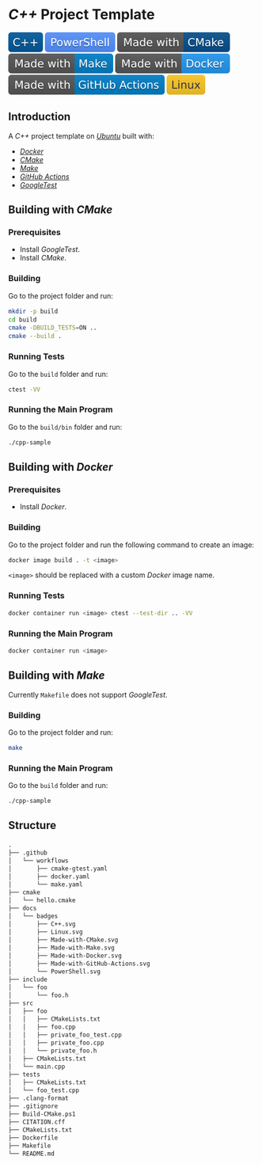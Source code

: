 # *C++* Project Template

![C++](docs/badges/C++.svg)
![PowerShell](docs/badges/PowerShell.svg)
[![CMake](docs/badges/Made-with-CMake.svg)](https://cmake.org)
[![Make](docs/badges/Made-with-Make.svg)](https://www.gnu.org/software/make/manual/make.html)
[![Docker](docs/badges/Made-with-Docker.svg)](https://www.docker.com)
[![GitHub Actions](docs/badges/Made-with-GitHub-Actions.svg)](https://github.com/features/actions)
![Linux](docs/badges/Linux.svg)

## Introduction

A *C++* project template on [*Ubuntu*](https://ubuntu.com) built with:

- [*Docker*](https://www.docker.com)
- [*CMake*](https://cmake.org)
- [*Make*](https://www.gnu.org/software/make/manual/make.html)
- [*GitHub Actions*](https://github.com/features/actions)
- [*GoogleTest*](https://google.github.io/googletest)

## Building with *CMake*

### Prerequisites

- Install *GoogleTest*.
- Install *CMake*.

### Building

Go to the project folder and run:

```bash
mkdir -p build
cd build
cmake -DBUILD_TESTS=ON ..
cmake --build .
```

### Running Tests

Go to the `build` folder and run:

```bash
ctest -VV
```

### Running the Main Program

Go to the `build/bin` folder and run:

```bash
./cpp-sample
```

## Building with *Docker*

### Prerequisites

- Install *Docker*.

### Building

Go to the project folder and run the following command to create an image:

```bash
docker image build . -t <image>
```

`<image>` should be replaced with a custom *Docker* image name.

### Running Tests

```bash
docker container run <image> ctest --test-dir .. -VV
```

### Running the Main Program

```bash
docker container run <image>
```

## Building with *Make*

Currently `Makefile` does not support *GoogleTest*.

### Building

Go to the project folder and run:

```bash
make
```

### Running the Main Program

Go to the `build` folder and run:

```bash
./cpp-sample
```

## Structure

```console
.
├── .github
│   └── workflows
│       ├── cmake-gtest.yaml
│       ├── docker.yaml
│       └── make.yaml
├── cmake
│   └── hello.cmake
├── docs
│   └── badges
│       ├── C++.svg
│       ├── Linux.svg
│       ├── Made-with-CMake.svg
│       ├── Made-with-Make.svg
│       ├── Made-with-Docker.svg
│       ├── Made-with-GitHub-Actions.svg
│       └── PowerShell.svg
├── include
│   └── foo
│       └── foo.h
├── src
│   ├── foo
│   │   ├── CMakeLists.txt
│   │   ├── foo.cpp
│   │   ├── private_foo_test.cpp
│   │   ├── private_foo.cpp
│   │   └── private_foo.h
│   ├── CMakeLists.txt
│   └── main.cpp
├── tests
│   ├── CMakeLists.txt
│   └── foo_test.cpp
├── .clang-format
├── .gitignore
├── Build-CMake.ps1
├── CITATION.cff
├── CMakeLists.txt
├── Dockerfile
├── Makefile
└── README.md
```